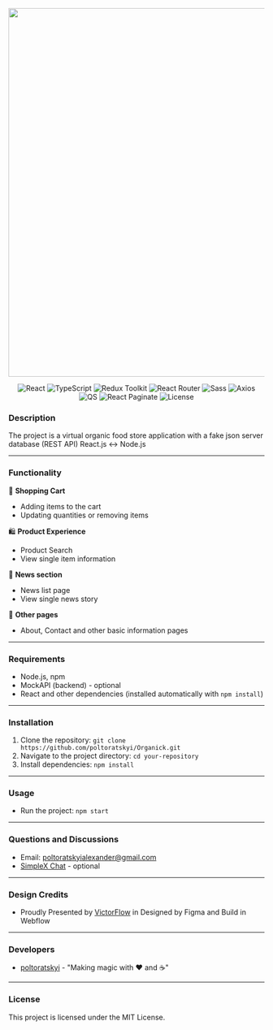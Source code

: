 <p align="center">
      <img src="https://i.ibb.co/8LwmLhQm/Banner.jpg" width="726">
</p>

<p align="center">
  <img src="https://img.shields.io/badge/React-v18.3.1-61DAFB" alt="React">
  <img src="https://img.shields.io/badge/TypeScript-v4.9.5-3178C6" alt="TypeScript">
  <img src="https://img.shields.io/badge/Redux%20Toolkit-v2.3.0-764ABC" alt="Redux Toolkit">
  <img src="https://img.shields.io/badge/ReactRouter-v6.27.0-CA4245" alt="React Router">
  <img src="https://img.shields.io/badge/Sass-v1.80.6-CC6699" alt="Sass">
  <img src="https://img.shields.io/badge/Axios-v1.7.7-5A29E4" alt="Axios">
  <img src="https://img.shields.io/badge/QS-v6.13.0-FF6F00" alt="QS">
  <img src="https://img.shields.io/badge/ReactPaginate-v8.2.0-00C49F" alt="React Paginate">
  <img src="https://img.shields.io/badge/License-MIT-3EA638" alt="License">
</p>

### Description

The project is a virtual organic food store application with a fake json server database (REST API) React.js <-> Node.js

---

### Functionality

🛒 **Shopping Cart**
- Adding items to the cart
- Updating quantities or removing items

🛍️ **Product Experience**
- Product Search
- View single item information

 📰 **News section** 
 - News list page
 - View single news story

📄 **Other pages** 
 - About, Contact and other basic information pages

---
   
### Requirements

- Node.js, npm
- MockAPI (backend) - optional
- React and other dependencies (installed automatically with `npm install`)

---

### Installation

1. Clone the repository: `git clone https://github.com/poltoratskyi/Organick.git`
2. Navigate to the project directory: `cd your-repository`
3. Install dependencies: `npm install`

---

### Usage

- Run the project: `npm start`

---

### Questions and Discussions 

- Email: poltoratskyialexander@gmail.com
- [SimpleX Chat](https://simplex.chat/contact#/?v=1-4&smp=smp%3A%2F%2FZKe4uxF4Z_aLJJOEsC-Y6hSkXgQS5-oc442JQGkyP8M%3D%40smp17.simplex.im%2FzBpStVueK_9NcNKGgWWZuAw4EuibJks7%23%2F%3Fv%3D1-2%26dh%3DMCowBQYDK2VuAyEAzFBHs6ZksFf4chVCsrjlbqNb1HoVra57zWxeCdnjMUI%253D%26srv%3Dogtwfxyi3h2h5weftjjpjmxclhb5ugufa5rcyrmg7j4xlch7qsr5nuqd.onion) - optional

---

### Design Credits

- Proudly Presented by [VictorFlow](https://www.victorflow.com) in Designed by Figma and Build in Webflow

---

### Developers

- [poltoratskyi](https://github.com/poltoratskyi) - "Making magic with ❤️ and ☕"

---

### License

This project is licensed under the MIT License.

